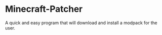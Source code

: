 # Minecraft-Patcher
A quick and easy program that will download and install a modpack for the user.
